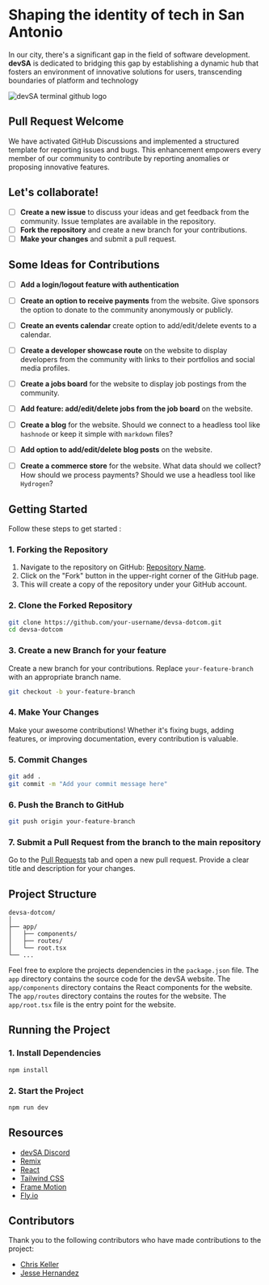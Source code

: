 # Shaping the identity of tech in San Antonio

In our city, there's a significant gap in the field of software development. **devSA** is dedicated to bridging this gap by establishing a dynamic hub that fosters an environment of innovative solutions for users, transcending boundaries of platform and technology

![devSA terminal github logo](https://res.cloudinary.com/jessebubble/image/upload/v1708019767/devsa_kum4r4.png)
<br />

## Pull Request Welcome

We have activated GitHub Discussions and implemented a structured template for reporting issues and bugs. This enhancement empowers every member of our community to contribute by reporting anomalies or proposing innovative features.

## Let's collaborate!

-  [ ] **Create a new issue** to discuss your ideas and get feedback from the community. Issue templates are available in the repository.
-  [ ] **Fork the repository** and create a new branch for your contributions.
-  [ ] **Make your changes** and submit a pull request.

## Some Ideas for Contributions

-  [ ] **Add a login/logout feature with authentication**
-  [ ] **Create an option to receive payments** from the website. Give sponsors the option to donate to the community anonymously or publicly.
-  [ ] **Create an events calendar** create option to add/edit/delete events to a calendar.
-  [ ] **Create a developer showcase route** on the website to display developers from the community with links to their portfolios and social media profiles.
-  [ ] **Create a jobs board** for the website to display job postings from the community.
-  [ ] **Add feature: add/edit/delete jobs from the job board** on the website.

-  [ ] **Create a blog** for the website. Should we connect to a headless tool like `hashnode` or keep it simple with `markdown` files?
-  [ ] **Add option to add/edit/delete blog posts** on the website.
-  [ ] **Create a commerce store** for the website. What data should we collect? How should we process payments? Should we use a headless tool like `Hydrogen`?

## Getting Started

Follow these steps to get started :

### 1. Forking the Repository

1. Navigate to the repository on GitHub: [Repository Name](https://github.com/devsanantonio/devsa-dotcom).
2. Click on the "Fork" button in the upper-right corner of the GitHub page.
3. This will create a copy of the repository under your GitHub account.

### 2. Clone the Forked Repository

```bash
git clone https://github.com/your-username/devsa-dotcom.git
cd devsa-dotcom
```

### 3. Create a new Branch for your feature

Create a new branch for your contributions. Replace `your-feature-branch` with an appropriate branch name.

```bash
git checkout -b your-feature-branch
```

### 4. Make Your Changes

Make your awesome contributions! Whether it's fixing bugs, adding features, or improving documentation, every contribution is valuable.

### 5. Commit Changes

```bash
git add .
git commit -m "Add your commit message here"
```

### 6. Push the Branch to GitHub

```bash
git push origin your-feature-branch
```

### 7. Submit a Pull Request from the branch to the main repository

Go to the [Pull Requests](https://github.com/your-username/devsa-dotcom/pulls) tab and open a new pull request. Provide a clear title and description for your changes.

## Project Structure

```
devsa-dotcom/
│
├── app/
│   ├── components/
│   ├── routes/
│   └── root.tsx
└── ...
```

Feel free to explore the projects dependencies in the `package.json` file. The `app` directory contains the source code for the devSA website. The `app/components` directory contains the React components for the website. The `app/routes` directory contains the routes for the website. The `app/root.tsx` file is the entry point for the website.

## Running the Project

### 1. Install Dependencies

```bash
npm install
```

### 2. Start the Project

```bash
npm run dev
```

## Resources

-  [devSA Discord](https://https://discord.gg/f3gnmjScW3)
-  [Remix](https://remix.run/)
-  [React](https://react.dev/)
-  [Tailwind CSS](https://tailwindcss.com/)
-  [Frame Motion](https://www.framer.com/motion/)
-  [Fly.io](https://fly.io/)

## Contributors

Thank you to the following contributors who have made contributions to the project:

-  [Chris Keller](https://github.com/ckeller22)
-  [Jesse Hernandez](https://github.com/jessebubble)
